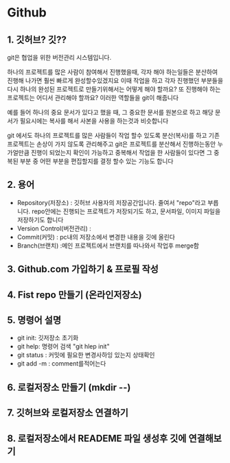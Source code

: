 # Github

## 1. 깃허브? 깃??

git은 협업을 위한 버전관리 시스템입니다.

하나의 프로젝트를 많은 사람이 참여해서 진행했을때,
각자 해야 하는일들은 분산하여 진행해 나가면 훨씬 빠르게 완성할수있겠지요
이때 작업을 하고 각자 진행했던 부분들을 다시 하나의 완성된 프로젝트로 만들기위해서는 어떻게 해야 할까요? 또 진행해야 하는 프로젝트는 어디서 관리해야 할까요?
이러한 역할들을 git이 해줍니다

예를 들어 하나의 중요 문서가 있다고 했을 때, 그 중요한 문서를 원본으로 하고
해당 문서가 필요시에는 복사를 해서 사본을 사용을 하는것과 비슷합니다

git 에서도 하나의 프로젝트를 많은 사람들이 작업 할수 있도록 분산(복사)를 하고 기존 프로젝트는 손상이 가지 않도록 관리해주고 git은 프로젝트를 분산해서 진행하는동안 누가얼만큼 진행이 되었는지 확인이 가능하고 중복해서 작업을 한 사람들이 있다면 그 중복된 부분 중 어떤 부분을 편집할지를 결정 할수 있는 기능도 합니다 


## 2. 용어
- Repository(저장소) : 깃허브 사용자의 저장공간입니다. 줄여서 "repo"라고 부릅니다.
					   repo안에는 진행되는 프로젝트가 저장되기도 하고, 문서파일,
					   이미지 파일을 저장하기도 합니다 
- Version Control(버전관리) : 
- Commit(커밋) : pc내의 저장소에서 변경한 내용을 깃에 올린다 
- Branch(브랜치) :메인 프로젝트에서 브랜치를 따나와서 작업후 merge함

## 3. Github.com 가입하기 & 프로필 작성

## 4. Fist repo 만들기 (온라인저장소)

## 5. 명령어 설명
- git init: 깃저장소 초기화
- git help: 명령어 검색 "git hlep init"
- git status : 커밋에 필요한 변경사하잉 있는지 상태확인
- git add -m : comment를적어는다 


## 6. 로컬저장소 만들기 (mkdir --)

## 7. 깃허브와 로컬저장소 연결하기 

## 8. 로컬저장소에서 READEME 파일 생성후 깃에 연결해보기 
